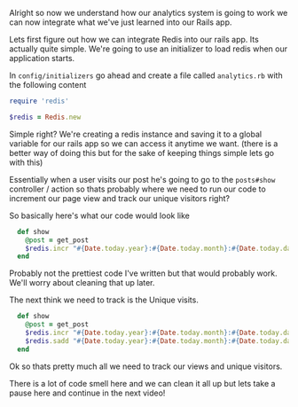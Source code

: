 Alright so now we understand how our analytics system is going to work we can now integrate what we've just learned into our Rails app.

Lets first figure out how we can integrate Redis into our rails app. Its actually quite simple. We're going to use an initializer to load redis when our application starts.

In `config/initializers` go ahead and create a file called `analytics.rb` with the following content

```ruby
require 'redis'

$redis = Redis.new
```

Simple right? We're creating a redis instance and saving it to a global variable for our rails app so we can access it anytime we want. (there is a better way of doing this but for the sake of keeping things simple lets go with this)

Essentially when a user visits our post he's going to go to the `posts#show` controller / action so thats probably where we need to run our code to increment our page view and track our unique visitors right? 

So basically here's what our code would look like 

```ruby
  def show
    @post = get_post
    $redis.incr "#{Date.today.year}:#{Date.today.month}:#{Date.today.day}:post:#{@post.id}:views"
  end
```

Probably not the prettiest code I've written but that would probably work. We'll worry about cleaning that up later.

The next think we need to track is the Unique visits.

```ruby
  def show
    @post = get_post
    $redis.incr "#{Date.today.year}:#{Date.today.month}:#{Date.today.day}:post:#{@post.id}:views"
    $redis.sadd "#{Date.today.year}:#{Date.today.month}:#{Date.today.day}:post:#{@post.id}:uniques", "#{request.remote_ip}"
  end
```

Ok so thats pretty much all we need to track our views and unique visitors. 

There is a lot of code smell here and we can clean it all up but lets take a pause here and continue in the next video!